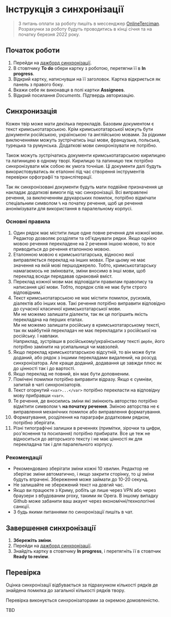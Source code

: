 # Інструкція з синхронізації

> З питань оплати за роботу пишіть в мессенджер [OnlineTerciman](https://m.me/OnlineTerciman).
> Розрахунки за роботу будуть проводитись в кінці січня та на початку березня 2022 року.

## Початок роботи

1. Перейди на [дажборд синхронізації](https://github.com/prosvita/QIRIMTATARTILI/projects/5).
1. В стовпчику **To do** обери картку з роботою, перетягни її в **In progress**.
1. Відкрий картку, натиснувши на її заголовок. Картка відкриється як панель з правого боку.
1. Вкажи себе як виконавця в полі картки **Assignees**.
1. Відкрий посилання _Documents_. Підтвердь авторизацію.

## Синхронизація

Кожен твір може мати декілька перекладів.
Базовим документом є текст кримськотатарською.
Крім кримськотатарської можуть бути документи російською, українською та англійською мовами.
За рідкими виключеннями можуть зустрічатись інші мови, французька, польська, турецька та румунська.
Додаткові мови синхронізувати не потрібно.

Також можуть зустрічатись документи кримськотатарською кирилицею та латиницею в одному творі.
Кирилицю та латиницю теж потрібно синхронізувати між собою як умога точніше.
Ці документи далі будуть використовуватись як еталонні під час створення інструментів перевірки орфографії та транслітерації.

Так як синхронізовані документи будуть мати подвійне призначення це накладає додаткові вимоги під час синхронізації.
Всі виправлені речення, за виключенням друкарських помилок, потрібно відмічати спеціальним символом `%` на початку речення, щоб це речення анонімізувати для використання в паралельному корпусі.

### Основні правила

1. Один рядок має містити лише одне повне речення для кожної мови.
   Редактор дозволяє розділяти та об'єднувати рядки.
   Якщо однією мовою речення перекладене на 2 речення іншою мовою, то все приводиться до речення еталонною мовою.
1. Еталонною мовою є кримськотатарська, відносно якої виправляється переклад на інших мовах.
   При цьому не має значення на якій мові першоджерело.
   Тобто, кримськотатарську намагаємось не змінювати, зміни вносимо в інші мови, щоб переклад всюди передавав однаковий вміст.
1. Переклад кожної мови має відповідати правилам правопису та написання цієї мови.
   Тобто, порядок слів не має бути строго відповідним.
1. Текст кримськотатарською не має містити помилок, русизмів, діалектів або інших мов.
   Такі речення потрібно виправити відповідно до сучасної класичної кримськотатарської мови.  
   Ми не можемо залишати діалекти, так як це погіршить якість перекладача на перших етапах.  
   Ми не можемо залишати російську в кримськотатарському тексті, так як майбутній перекладач не має перекладати з російської на російську. І навпаки.  
   Наприклад, зустрівши в російському/українському тексті `дюрбе`, його потрібно замінити на усипальниця чи мавзолей.
1. Якщо переклад кримськотатарською відсутній, то він може бути доданий, або рядок з іншими перекладами видалений, на розсуд синхронізатора.
   Але краще доданий, додавання це завжди плюс як до цінності так і до вартості.
1. Якщо переклад не повний, він має бути доповненим.
1. Помічені помилки потрібно виправити відразу.
   Якщо є сумніви, запитай в чаті синхронізаторів.
1. Текст огорнутий `<var>...</var>` потрібно перекласти на відповідну мову прибравши `<var>`.
1. Те речення, де вносились зміни які змінюють авторство потрібно відмітити символом `%` **на початку речення**.
   Зміною авторства не є виправлення механічних помилок або виправлення форматування.
1. Форматування, розділення на параграфи додатковим рядком, потрібно зберігати.
1. Різні типографічні залишки в реченнях (примітки, зірочки та цифри, роз'яснення та посилання) потрібно прибирати.
   Все це теж не відноситься до авторського тексту і не має цінності як для перекладача так і для паралельного корпусу.

### Рекомендації

* Рекомендовано зберігати зміни кожні 10 хвилин.
  Редактор не зберігає зміни автоматично, і якщо закрити сторінку, то ці зміни будуть втрачені.
  Збереження може займати до 10-20 секунд.
* Не залишайте не збережений текст на довгий час.
* Якщо ви працюєте з Криму, робіть це лише через VPN або через браузери з вбудованим proxy, такими як Opera.
  В іншому випадку Github може забанити ваш акаунт через економічні/технологічні санкції.
* З будь якими питаннями по синхронізації пишіть в чат.

## Завершення синхронізації

1. **Збережіть зміни**.
1. Перейди на [дажборд синхронізації](https://github.com/prosvita/QIRIMTATARTILI/projects/5).
1. Знайдіть картку в стовпчику **In progress**, і перетягніть її в стовпчик **Ready to review**.

## Перевірка

Оцінка синхронізації відбувається за підрахунком кількості рядків де знайдена помилка до загальної кількості рядків твору.

Перевірка виконується синхронізаторами за окремою домовленістю.

TBD
